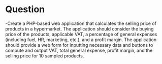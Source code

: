 # Question

-Create a PHP-based web application that calculates the selling price of products in a hypermarket. The application should consider the buying price of the products, applicable VAT, a percentage of general expenses (including fuel, HR, marketing, etc.), and a profit margin. The application should provide a web form for inputting necessary data and buttons to compute and output VAT, total general expense, profit margin, and the selling price for 10 sampled products.
